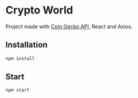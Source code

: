 # Crypto World

Project made with [Coin Gecko API](https://www.coingecko.com/en/api), React and Axios.

## Installation

```bash
npm install
```

## Start

```bash
npm start
```
